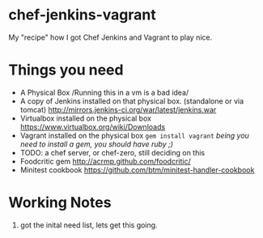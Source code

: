 chef-jenkins-vagrant
====================

My "recipe" how I got Chef Jenkins and Vagrant to play nice.

Things you need
===============

* A Physical Box /Running this in a vm is a bad idea/
* A copy of Jenkins installed on that physical box.  (standalone or via tomcat) http://mirrors.jenkins-ci.org/war/latest/jenkins.war
* Virtualbox installed on the physical box https://www.virtualbox.org/wiki/Downloads
* Vagrant installed on the physical box `gem install vagrant` _being you need to install a gem, you should have ruby ;)_
* TODO: a chef server, or chef-zero, still deciding on this
* Foodcritic gem http://acrmp.github.com/foodcritic/
* Minitest cookbook https://github.com/btm/minitest-handler-cookbook

Working Notes
=============

1) got the inital need list, lets get this going.
